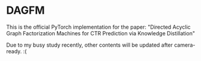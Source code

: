 # DAGFM
This is the official PyTorch implementation for the paper: "Directed Acyclic Graph Factorization Machines for CTR Prediction via Knowledge Distillation"

Due to my busy study recently, other contents will be updated after camera-ready. :(
